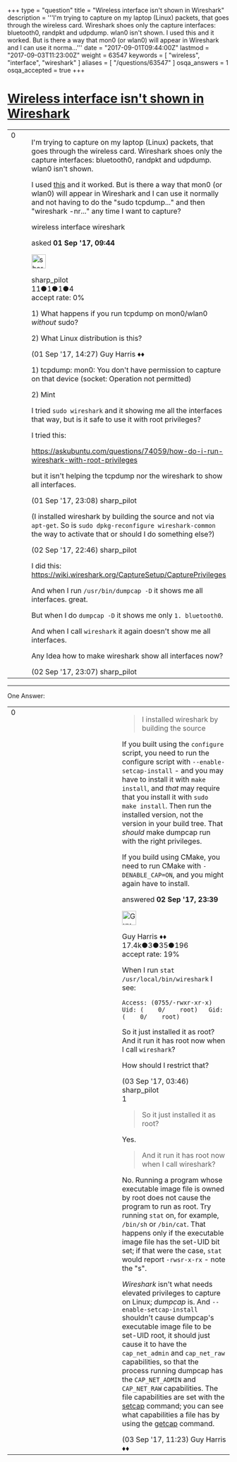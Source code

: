 +++
type = "question"
title = "Wireless interface isn&#x27;t shown in Wireshark"
description = '''I&#x27;m trying to capture on my laptop (Linux) packets, that goes through the wireless card. Wireshark shoes only the capture interfaces: bluetooth0, randpkt and udpdump. wlan0 isn&#x27;t shown. I used this and it worked. But is there a way that mon0 (or wlan0) will appear in Wireshark and I can use it norma...'''
date = "2017-09-01T09:44:00Z"
lastmod = "2017-09-03T11:23:00Z"
weight = 63547
keywords = [ "wireless", "interface", "wireshark" ]
aliases = [ "/questions/63547" ]
osqa_answers = 1
osqa_accepted = true
+++

<div class="headNormal">

# [Wireless interface isn't shown in Wireshark](/questions/63547/wireless-interface-isnt-shown-in-wireshark)

</div>

<div id="main-body">

<div id="askform">

<table id="question-table" style="width:100%;"><colgroup><col style="width: 50%" /><col style="width: 50%" /></colgroup><tbody><tr class="odd"><td style="width: 30px; vertical-align: top"><div class="vote-buttons"><span id="post-63547-upvote" class="ajax-command post-vote up" rel="nofollow" title="I like this post (click again to cancel)"> </span><div id="post-63547-score" class="post-score" title="current number of votes">0</div><span id="post-63547-downvote" class="ajax-command post-vote down" rel="nofollow" title="I dont like this post (click again to cancel)"> </span> <span id="favorite-mark" class="ajax-command favorite-mark" rel="nofollow" title="mark/unmark this question as favorite (click again to cancel)"> </span><div id="favorite-count" class="favorite-count"></div></div></td><td><div id="item-right"><div class="question-body"><p>I'm trying to capture on my laptop (Linux) packets, that goes through the wireless card. Wireshark shoes only the capture interfaces: bluetooth0, randpkt and udpdump. wlan0 isn't shown.</p><p>I used <a href="https://ask.wireshark.org/questions/26347/unable-to-capture-wireless-traffic-on-monitor-mode-on-ubuntu-1004-version">this</a> and it worked. But is there a way that mon0 (or wlan0) will appear in Wireshark and I can use it normally and not having to do the "sudo tcpdump..." and then "wireshark -nr..." any time I want to capture?</p></div><div id="question-tags" class="tags-container tags"><span class="post-tag tag-link-wireless" rel="tag" title="see questions tagged &#39;wireless&#39;">wireless</span> <span class="post-tag tag-link-interface" rel="tag" title="see questions tagged &#39;interface&#39;">interface</span> <span class="post-tag tag-link-wireshark" rel="tag" title="see questions tagged &#39;wireshark&#39;">wireshark</span></div><div id="question-controls" class="post-controls"></div><div class="post-update-info-container"><div class="post-update-info post-update-info-user"><p>asked <strong>01 Sep '17, 09:44</strong></p><img src="https://secure.gravatar.com/avatar/6f8c87647d8b6d05957166dbbf7029ba?s=32&amp;d=identicon&amp;r=g" class="gravatar" width="32" height="32" alt="sharp_pilot&#39;s gravatar image" /><p><span>sharp_pilot</span><br />
<span class="score" title="11 reputation points">11</span><span title="1 badges"><span class="badge1">●</span><span class="badgecount">1</span></span><span title="1 badges"><span class="silver">●</span><span class="badgecount">1</span></span><span title="4 badges"><span class="bronze">●</span><span class="badgecount">4</span></span><br />
<span class="accept_rate" title="Rate of the user&#39;s accepted answers">accept rate:</span> <span title="sharp_pilot has no accepted answers">0%</span></p></div></div><div id="comments-container-63547" class="comments-container"><span id="63550"></span><div id="comment-63550" class="comment"><div id="post-63550-score" class="comment-score"></div><div class="comment-text"><p>1) What happens if you run tcpdump on mon0/wlan0 <em>without</em> sudo?</p><p>2) What Linux distribution is this?</p></div><div id="comment-63550-info" class="comment-info"><span class="comment-age">(01 Sep '17, 14:27)</span> <span class="comment-user userinfo">Guy Harris ♦♦</span></div></div><span id="63552"></span><div id="comment-63552" class="comment"><div id="post-63552-score" class="comment-score"></div><div class="comment-text"><p>1) tcpdump: mon0: You don't have permission to capture on that device (socket: Operation not permitted)</p><p>2) Mint</p><p>I tried <code>sudo wireshark</code> and it showing me all the interfaces that way, but is it safe to use it with root privileges?</p><p>I tried this:</p><p><a href="https://askubuntu.com/questions/74059/how-do-i-run-wireshark-with-root-privileges">https://askubuntu.com/questions/74059/how-do-i-run-wireshark-with-root-privileges</a></p><p>but it isn't helping the tcpdump nor the wireshark to show all interfaces.</p></div><div id="comment-63552-info" class="comment-info"><span class="comment-age">(01 Sep '17, 23:08)</span> <span class="comment-user userinfo">sharp_pilot</span></div></div><span id="63554"></span><div id="comment-63554" class="comment"><div id="post-63554-score" class="comment-score"></div><div class="comment-text"><p>(I installed wireshark by building the source and not via <code>apt-get</code>. So is <code>sudo dpkg-reconfigure wireshark-common</code> the way to activate that or should I do something else?)</p></div><div id="comment-63554-info" class="comment-info"><span class="comment-age">(02 Sep '17, 22:46)</span> <span class="comment-user userinfo">sharp_pilot</span></div></div><span id="63555"></span><div id="comment-63555" class="comment"><div id="post-63555-score" class="comment-score"></div><div class="comment-text"><p>I did this: <a href="https://wiki.wireshark.org/CaptureSetup/CapturePrivileges">https://wiki.wireshark.org/CaptureSetup/CapturePrivileges</a></p><p>And when I run <code>/usr/bin/dumpcap -D</code> it shows me all interfaces. great.</p><p>But when I do <code>dumpcap -D</code> it shows me only <code>1. bluetooth0</code>.</p><p>And when I call <code>wireshark</code> it again doesn't show me all interfaces.</p><p>Any Idea how to make wireshark show all interfaces now?</p></div><div id="comment-63555-info" class="comment-info"><span class="comment-age">(02 Sep '17, 23:07)</span> <span class="comment-user userinfo">sharp_pilot</span></div></div></div><div id="comment-tools-63547" class="comment-tools"></div><div class="clear"></div><div id="comment-63547-form-container" class="comment-form-container"></div><div class="clear"></div></div></td></tr></tbody></table>

------------------------------------------------------------------------

<div class="tabBar">

<span id="sort-top"></span>

<div class="headQuestions">

One Answer:

</div>

</div>

<span id="63556"></span>

<div id="answer-container-63556" class="answer accepted-answer">

<table style="width:100%;"><colgroup><col style="width: 50%" /><col style="width: 50%" /></colgroup><tbody><tr class="odd"><td style="width: 30px; vertical-align: top"><div class="vote-buttons"><span id="post-63556-upvote" class="ajax-command post-vote up" rel="nofollow" title="I like this post (click again to cancel)"> </span><div id="post-63556-score" class="post-score" title="current number of votes">0</div><span id="post-63556-downvote" class="ajax-command post-vote down" rel="nofollow" title="I dont like this post (click again to cancel)"> </span> <span class="accept-answer on" rel="nofollow" title="sharp_pilot has selected this answer as the correct answer"> </span></div></td><td><div class="item-right"><div class="answer-body"><blockquote><p>I installed wireshark by building the source</p></blockquote><p>If you built using the <code>configure</code> script, you need to run the configure script with <code>--enable-setcap-install</code> - and you may have to install it with <code>make install</code>, and <em>that</em> may require that you install it with <code>sudo make install</code>. Then run the installed version, not the version in your build tree. That <em>should</em> make dumpcap run with the right privileges.</p><p>If you build using CMake, you need to run CMake with <code>-DENABLE_CAP=ON</code>, and you might again have to install.</p></div><div class="answer-controls post-controls"></div><div class="post-update-info-container"><div class="post-update-info post-update-info-user"><p>answered <strong>02 Sep '17, 23:39</strong></p><img src="https://secure.gravatar.com/avatar/f93de7000747ab5efb5acd3034b2ebd7?s=32&amp;d=identicon&amp;r=g" class="gravatar" width="32" height="32" alt="Guy%20Harris&#39;s gravatar image" /><p><span>Guy Harris ♦♦</span><br />
<span class="score" title="17443 reputation points"><span>17.4k</span></span><span title="3 badges"><span class="badge1">●</span><span class="badgecount">3</span></span><span title="35 badges"><span class="silver">●</span><span class="badgecount">35</span></span><span title="196 badges"><span class="bronze">●</span><span class="badgecount">196</span></span><br />
<span class="accept_rate" title="Rate of the user&#39;s accepted answers">accept rate:</span> <span title="Guy Harris has 216 accepted answers">19%</span></p></div></div><div id="comments-container-63556" class="comments-container"><span id="63559"></span><div id="comment-63559" class="comment"><div id="post-63559-score" class="comment-score"></div><div class="comment-text"><p>When I run <code>stat /usr/local/bin/wireshark</code> I see:</p><p><code>Access: (0755/-rwxr-xr-x)  Uid: (    0/    root)   Gid: (    0/    root)</code></p><p>So it just installed it as root? And it run it has root now when I call <code>wireshark</code>?</p><p>How should I restrict that?</p></div><div id="comment-63559-info" class="comment-info"><span class="comment-age">(03 Sep '17, 03:46)</span> <span class="comment-user userinfo">sharp_pilot</span></div></div><span id="63560"></span><div id="comment-63560" class="comment"><div id="post-63560-score" class="comment-score">1</div><div class="comment-text"><blockquote><p>So it just installed it as root?</p></blockquote><p>Yes.</p><blockquote><p>And it run it has root now when I call wireshark?</p></blockquote><p>No. Running a program whose executable image file is owned by root does not cause the program to run as root. Try running <code>stat</code> on, for example, <code>/bin/sh</code> or <code>/bin/cat</code>. That happens only if the executable image file has the set-UID bit set; if that were the case, <code>stat</code> would report <code>-rwsr-x-rx</code> - note the "s".</p><p><em>Wireshark</em> isn't what needs elevated privileges to capture on Linux; <em>dumpcap</em> is. And <code>--enable-setcap-install</code> shouldn't cause dumpcap's executable image file to be set-UID root, it should just cause it to have the <code>cap_net_admin</code> and <code>cap_net_raw</code> capabilities, so that the process running dumpcap has the <code>CAP_NET_ADMIN</code> and <code>CAP_NET_RAW</code> capabilities. The file capabilities are set with the <a href="http://man7.org/linux/man-pages/man8/setcap.8.html">setcap</a> command; you can see what capabilities a file has by using the <a href="http://man7.org/linux/man-pages/man8/getcap.8.html">getcap</a> command.</p></div><div id="comment-63560-info" class="comment-info"><span class="comment-age">(03 Sep '17, 11:23)</span> <span class="comment-user userinfo">Guy Harris ♦♦</span></div></div></div><div id="comment-tools-63556" class="comment-tools"></div><div class="clear"></div><div id="comment-63556-form-container" class="comment-form-container"></div><div class="clear"></div></div></td></tr></tbody></table>

</div>

<div class="paginator-container-left">

</div>

</div>

</div>

